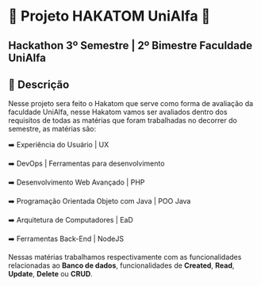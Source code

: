 # 🔵 Projeto HAKATOM UniAlfa 🔵
## Hackathon 3º Semestre | 2º Bimestre Faculdade UniAlfa

## 🔵 Descrição
  Nesse projeto sera feito o Hakatom que serve como forma de avaliação da faculdade UniAlfa, nesse Hakatom vamos ser avaliados dentro dos requisitos de todas as matérias que foram trabalhadas no decorrer do semestre, as matérias são:
  
   ➡️ Experiência do Usuário | UX
   
   ➡️ DevOps | Ferramentas para desenvolvimento
   
   ➡️ Desenvolvimento Web Avançado | PHP
   
   ➡️ Programação Orientada Objeto com Java | POO Java
   
   ➡️ Arquitetura de Computadores | EaD
   
   ➡️ Ferramentas Back-End | NodeJS
   

  Nessas matérias trabalhamos respectivamente com as funcionalidades relacionadas ao **Banco de dados**, funcionalidades de **Created**, **Read**, **Update**, **Delete** ou **CRUD**.
